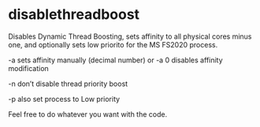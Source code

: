 # disablethreadboost
Disables Dynamic Thread Boosting, sets affinity to all physical cores minus one, and optionally sets low priorito for the MS FS2020 process.

-a <affinity>
sets affinity manually (decimal number) or -a 0 disables affinity modification

-n
don’t disable thread priority boost

-p
also set process to Low priority 

Feel free to do whatever you want with the code.
